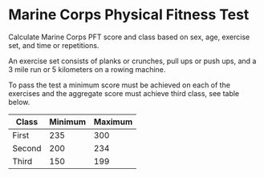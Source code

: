 # Marine Corps Physical Fitness Test

Calculate Marine Corps PFT score and class based on sex, age,
exercise set, and time or repetitions.

An exercise set consists of planks or crunches, pull ups or push ups,
and a 3 mile run or 5 kilometers on a rowing machine.

To pass the test a minimum score must be achieved on each of the
exercises and the aggregate score must achieve third class, see table
below.

|Class|Minimum|Maximum|
|-----|-------|-------|
|First|235|300|
|Second|200|234|
|Third|150|199|
